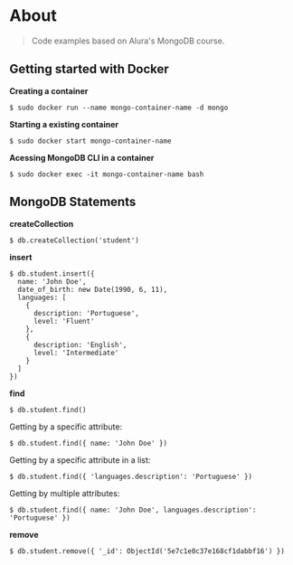 # About

> Code examples based on Alura's MongoDB course.

## Getting started with Docker

**Creating a container**

```
$ sudo docker run --name mongo-container-name -d mongo
```

**Starting a existing container**

```
$ sudo docker start mongo-container-name
```

**Acessing MongoDB CLI in a container**

```
$ sudo docker exec -it mongo-container-name bash
```

## MongoDB Statements

**createCollection**

```
$ db.createCollection('student')
```

**insert**

```
$ db.student.insert({
  name: 'John Doe',
  date_of_birth: new Date(1990, 6, 11),
  languages: [
    {
      description: 'Portuguese',
      level: 'Fluent'
    },
    {
      description: 'English',
      level: 'Intermediate'
    }
  ]
})
```

**find**

```
$ db.student.find()
```

Getting by a specific attribute:

```
$ db.student.find({ name: 'John Doe' })
```

Getting by a specific attribute in a list:

```
$ db.student.find({ 'languages.description': 'Portuguese' })
```

Getting by multiple attributes:

```
$ db.student.find({ name: 'John Doe', languages.description': 'Portuguese' })
```

**remove**

```
$ db.student.remove({ '_id': ObjectId('5e7c1e0c37e168cf1dabbf16') })
```
